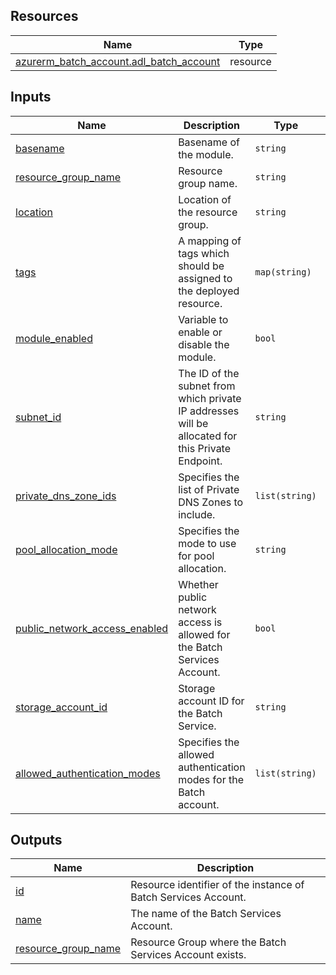 <!-- BEGIN_TF_DOCS -->
## Resources

| Name | Type |
|------|------|
| [azurerm_batch_account.adl_batch_account](https://registry.terraform.io/providers/hashicorp/azurerm/latest/docs/resources/batch_account) | resource |

## Inputs

| Name | Description | Type | Default | Required |
|------|-------------|------|---------|:--------:|
| <a name="input_basename"></a> [basename](#input\_basename) | Basename of the module. | `string` | n/a | yes |
| <a name="input_resource_group_name"></a> [resource\_group\_name](#input\_resource\_group\_name) | Resource group name. | `string` | n/a | yes |
| <a name="input_location"></a> [location](#input\_location) | Location of the resource group. | `string` | n/a | yes |
| <a name="input_tags"></a> [tags](#input\_tags) | A mapping of tags which should be assigned to the deployed resource. | `map(string)` | `{}` | no |
| <a name="input_module_enabled"></a> [module\_enabled](#input\_module\_enabled) | Variable to enable or disable the module. | `bool` | `true` | no |
| <a name="input_subnet_id"></a> [subnet\_id](#input\_subnet\_id) | The ID of the subnet from which private IP addresses will be allocated for this Private Endpoint. | `string` | `""` | no |
| <a name="input_private_dns_zone_ids"></a> [private\_dns\_zone\_ids](#input\_private\_dns\_zone\_ids) | Specifies the list of Private DNS Zones to include. | `list(string)` | `[]` | no |
| <a name="input_pool_allocation_mode"></a> [pool\_allocation\_mode](#input\_pool\_allocation\_mode) | Specifies the mode to use for pool allocation. | `string` | `"BatchService"` | no |
| <a name="input_public_network_access_enabled"></a> [public\_network\_access\_enabled](#input\_public\_network\_access\_enabled) | Whether public network access is allowed for the Batch Services Account. | `bool` | `false` | no |
| <a name="input_storage_account_id"></a> [storage\_account\_id](#input\_storage\_account\_id) | Storage account ID for the Batch Service. | `string` | n/a | yes |
| <a name="input_allowed_authentication_modes"></a> [allowed\_authentication\_modes](#input\_allowed\_authentication\_modes) | Specifies the allowed authentication modes for the Batch account. | `list(string)` | <pre>[<br>  "AAD",<br>  "SharedKey",<br>  "TaskAuthenticationToken"<br>]</pre> | no |

## Outputs

| Name | Description |
|------|-------------|
| <a name="output_id"></a> [id](#output\_id) | Resource identifier of the instance of Batch Services Account. |
| <a name="output_name"></a> [name](#output\_name) | The name of the Batch Services Account. |
| <a name="output_resource_group_name"></a> [resource\_group\_name](#output\_resource\_group\_name) | Resource Group where the Batch Services Account exists. |
<!-- END_TF_DOCS -->